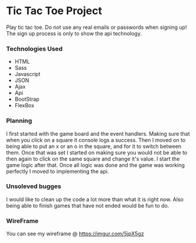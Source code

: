 # Tic Tac Toe Project

Play tic tac toe. Do not use any real emails or passwords when signing up! The
sign up process is only to show the api technology.

### Technologies Used

* HTML
* Sass
* Javascript
* JSON
* Ajax
* Api
* BootStrap
* FlexBox

### Planning

I first started with the game board and the event handlers. Making sure that when
you click on a square it console logs a success. Then I moved on to being able to
put an x or an o in the square, and for it to switch between them. Once that was
set I started on making sure you would not be able to then again to click on the
same square and change it's value. I start the game logic after that. Once all
logic was done and the game was working perfectly I moved to implementing the api.

### Unsoleved bugges
I would like to clean up the code a lot more than what it is right now. Also being
able to finish games that have not ended would be fun to do.

### WireFrame
You can see my wireframe @ https://imgur.com/5jpX5gz
